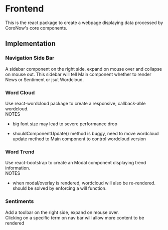 # Frontend

This is the react package to create a webpage displaying data processed by CoroNow's core components.  

## Implementation

### Navigation Side Bar

A sidebar component on the right side, expand on mouse over and collapse on mouse out. This sidebar will tell Main component whether to render News or Sentiment or jsut Wordcloud.  

### Word Cloud

Use react-wordcloud package to create a responsive, callback-able wordcloud.  
NOTES

* big font size may lead to severe performance drop  

* shouldComponentUpdate() method is buggy, need to move wordcloud update method to Main component to control wordcloud version  

### Word Trend

Use react-bootstrap to create an Modal component displaying trend information.  
NOTES

* when modal/overlay is rendered, wordcloud will also be re-rendered. should be solved by enforcing a will function.  

### Sentiments

Add a toolbar on the right side, expand on mouse over.  
Clicking on a specific term on nav bar will allow more content to be rendered  

